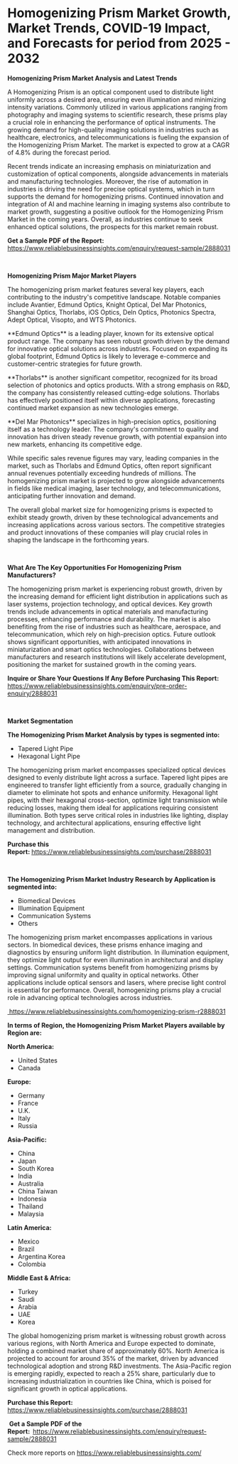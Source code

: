 <p><h1>Homogenizing Prism Market Growth, Market Trends, COVID-19 Impact, and Forecasts for period from 2025 - 2032</h1></p><p><strong>Homogenizing Prism Market Analysis and Latest Trends</strong></p>
<p><p>A Homogenizing Prism is an optical component used to distribute light uniformly across a desired area, ensuring even illumination and minimizing intensity variations. Commonly utilized in various applications ranging from photography and imaging systems to scientific research, these prisms play a crucial role in enhancing the performance of optical instruments. The growing demand for high-quality imaging solutions in industries such as healthcare, electronics, and telecommunications is fueling the expansion of the Homogenizing Prism Market. The market is expected to grow at a CAGR of 4.8% during the forecast period. </p><p>Recent trends indicate an increasing emphasis on miniaturization and customization of optical components, alongside advancements in materials and manufacturing technologies. Moreover, the rise of automation in industries is driving the need for precise optical systems, which in turn supports the demand for homogenizing prisms. Continued innovation and integration of AI and machine learning in imaging systems also contribute to market growth, suggesting a positive outlook for the Homogenizing Prism Market in the coming years. Overall, as industries continue to seek enhanced optical solutions, the prospects for this market remain robust.</p></p>
<p><strong>Get a Sample PDF of the Report:&nbsp;</strong> <a href="https://www.reliablebusinessinsights.com/enquiry/request-sample/2888031?utm_campaign=2190&utm_medium=2&utm_source=Github&utm_content=ia&utm_term=14032025&utm_id=homogenizing-prism">https://www.reliablebusinessinsights.com/enquiry/request-sample/2888031</a></p>
<p>&nbsp;</p>
<p><strong>Homogenizing Prism Major Market Players</strong></p>
<p><p>The homogenizing prism market features several key players, each contributing to the industry's competitive landscape. Notable companies include Avantier, Edmund Optics, Knight Optical, Del Mar Photonics, Shanghai Optics, Thorlabs, iOS Optics, Deln Optics, Photonics Spectra, Adept Optical, Visopto, and WTS Photonics.</p><p>**Edmund Optics** is a leading player, known for its extensive optical product range. The company has seen robust growth driven by the demand for innovative optical solutions across industries. Focused on expanding its global footprint, Edmund Optics is likely to leverage e-commerce and customer-centric strategies for future growth.</p><p>**Thorlabs** is another significant competitor, recognized for its broad selection of photonics and optics products. With a strong emphasis on R&D, the company has consistently released cutting-edge solutions. Thorlabs has effectively positioned itself within diverse applications, forecasting continued market expansion as new technologies emerge.</p><p>**Del Mar Photonics** specializes in high-precision optics, positioning itself as a technology leader. The company's commitment to quality and innovation has driven steady revenue growth, with potential expansion into new markets, enhancing its competitive edge.</p><p>While specific sales revenue figures may vary, leading companies in the market, such as Thorlabs and Edmund Optics, often report significant annual revenues potentially exceeding hundreds of millions. The homogenizing prism market is projected to grow alongside advancements in fields like medical imaging, laser technology, and telecommunications, anticipating further innovation and demand. </p><p>The overall global market size for homogenizing prisms is expected to exhibit steady growth, driven by these technological advancements and increasing applications across various sectors. The competitive strategies and product innovations of these companies will play crucial roles in shaping the landscape in the forthcoming years.</p></p>
<p>&nbsp;</p>
<p><strong>What Are The Key Opportunities For Homogenizing Prism Manufacturers?</strong></p>
<p><p>The homogenizing prism market is experiencing robust growth, driven by the increasing demand for efficient light distribution in applications such as laser systems, projection technology, and optical devices. Key growth trends include advancements in optical materials and manufacturing processes, enhancing performance and durability. The market is also benefiting from the rise of industries such as healthcare, aerospace, and telecommunication, which rely on high-precision optics. Future outlook shows significant opportunities, with anticipated innovations in miniaturization and smart optics technologies. Collaborations between manufacturers and research institutions will likely accelerate development, positioning the market for sustained growth in the coming years.</p></p>
<p><strong>Inquire or Share Your Questions If Any Before Purchasing This Report:</strong> <a href="https://www.reliablebusinessinsights.com/enquiry/pre-order-enquiry/2888031?utm_campaign=2190&utm_medium=2&utm_source=Github&utm_content=ia&utm_term=14032025&utm_id=homogenizing-prism">https://www.reliablebusinessinsights.com/enquiry/pre-order-enquiry/2888031</a></p>
<p>&nbsp;</p>
<p><strong>Market Segmentation</strong></p>
<p><strong>The Homogenizing Prism Market Analysis by types is segmented into:</strong></p>
<p><ul><li>Tapered Light Pipe</li><li>Hexagonal Light Pipe</li></ul></p>
<p><p>The homogenizing prism market encompasses specialized optical devices designed to evenly distribute light across a surface. Tapered light pipes are engineered to transfer light efficiently from a source, gradually changing in diameter to eliminate hot spots and enhance uniformity. Hexagonal light pipes, with their hexagonal cross-section, optimize light transmission while reducing losses, making them ideal for applications requiring consistent illumination. Both types serve critical roles in industries like lighting, display technology, and architectural applications, ensuring effective light management and distribution.</p></p>
<p><strong>Purchase this Report:&nbsp;</strong><a href="https://www.reliablebusinessinsights.com/purchase/2888031?utm_campaign=2190&utm_medium=2&utm_source=Github&utm_content=ia&utm_term=14032025&utm_id=homogenizing-prism">https://www.reliablebusinessinsights.com/purchase/2888031</a></p>
<p>&nbsp;</p>
<p><strong>The Homogenizing Prism Market Industry Research by Application is segmented into:</strong></p>
<p><ul><li>Biomedical Devices</li><li>Illumination Equipment</li><li>Communication Systems</li><li>Others</li></ul></p>
<p><p>The homogenizing prism market encompasses applications in various sectors. In biomedical devices, these prisms enhance imaging and diagnostics by ensuring uniform light distribution. In illumination equipment, they optimize light output for even illumination in architectural and display settings. Communication systems benefit from homogenizing prisms by improving signal uniformity and quality in optical networks. Other applications include optical sensors and lasers, where precise light control is essential for performance. Overall, homogenizing prisms play a crucial role in advancing optical technologies across industries.</p></p>
<p><a href="https://www.reliablebusinessinsights.com/homogenizing-prism-r2888031?utm_campaign=2190&utm_medium=2&utm_source=Github&utm_content=ia&utm_term=14032025&utm_id=homogenizing-prism">&nbsp;https://www.reliablebusinessinsights.com/homogenizing-prism-r2888031</a></p>
<p><strong>In terms of Region, the Homogenizing Prism Market Players available by Region are:</strong></p>
<p>
    <p> <strong> North America: </strong>
        <ul>
            <li>United States</li>
            <li>Canada</li>
        </ul>
        </p> 
    <p> <strong> Europe: </strong>
        <ul>
            <li>Germany</li>
            <li>France</li>
            <li>U.K.</li>
            <li>Italy</li>
            <li>Russia</li>
        </ul>
        </p> 
    <p> <strong> Asia-Pacific: </strong>
        <ul>
            <li>China</li>
            <li>Japan</li>
            <li>South Korea</li>
            <li>India</li>
            <li>Australia</li>
            <li>China Taiwan</li>
            <li>Indonesia</li>
            <li>Thailand</li>
            <li>Malaysia</li>
        </ul>
        </p> 
    <p> <strong> Latin America: </strong>
        <ul>
            <li>Mexico</li>
            <li>Brazil</li>
            <li>Argentina Korea</li>
            <li>Colombia</li>
        </ul>
        </p> 
    <p> <strong> Middle East & Africa: </strong>
        <ul>
            <li>Turkey</li>
            <li>Saudi</li>
            <li>Arabia</li>
            <li>UAE</li>
            <li>Korea</li>
        </ul>
    </p>
    </p>
<p><p>The global homogenizing prism market is witnessing robust growth across various regions, with North America and Europe expected to dominate, holding a combined market share of approximately 60%. North America is projected to account for around 35% of the market, driven by advanced technological adoption and strong R&D investments. The Asia-Pacific region is emerging rapidly, expected to reach a 25% share, particularly due to increasing industrialization in countries like China, which is poised for significant growth in optical applications.</p></p>
<p><strong>Purchase this Report: </strong><a href="https://www.reliablebusinessinsights.com/purchase/2888031?utm_campaign=2190&utm_medium=2&utm_source=Github&utm_content=ia&utm_term=14032025&utm_id=homogenizing-prism">https://www.reliablebusinessinsights.com/purchase/2888031</a></p>
<p>&nbsp;<strong>Get a Sample PDF of the Report:&nbsp;&nbsp;</strong><a href="https://www.reliablebusinessinsights.com/enquiry/request-sample/2888031?utm_campaign=2190&utm_medium=2&utm_source=Github&utm_content=ia&utm_term=14032025&utm_id=homogenizing-prism">https://www.reliablebusinessinsights.com/enquiry/request-sample/2888031</a></p>
<p><strong></strong></p>
<p>Check more reports on <a href="https://www.reliablebusinessinsights.com/?utm_campaign=2190&utm_medium=2&utm_source=Github&utm_content=ia&utm_term=14032025&utm_id=homogenizing-prism">https://www.reliablebusinessinsights.com/</a></p>
